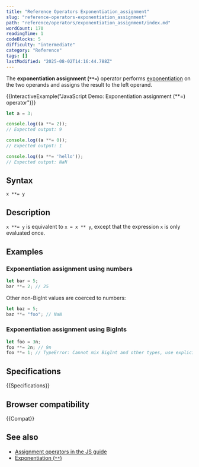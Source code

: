 ```yaml
---
title: "Reference Operators Exponentiation_assignment"
slug: "reference-operators-exponentiation_assignment"
path: "reference/operators/exponentiation_assignment/index.md"
wordCount: 170
readingTime: 1
codeBlocks: 5
difficulty: "intermediate"
category: "Reference"
tags: []
lastModified: "2025-08-02T14:16:44.788Z"
---
```



The **exponentiation assignment (`**=`)** operator performs [exponentiation](/en-US/docs/Web/JavaScript/Reference/Operators/Exponentiation) on the two operands and assigns the result to the left operand.

{{InteractiveExample("JavaScript Demo: Exponentiation assignment (**=) operator")}}

```js interactive-example
let a = 3;

console.log((a **= 2));
// Expected output: 9

console.log((a **= 0));
// Expected output: 1

console.log((a **= 'hello'));
// Expected output: NaN
```

## Syntax

```js-nolint
x **= y
```

## Description

`x **= y` is equivalent to `x = x ** y`, except that the expression `x` is only evaluated once.

## Examples

### Exponentiation assignment using numbers

```js
let bar = 5;
bar **= 2; // 25
```

Other non-BigInt values are coerced to numbers:

```js
let baz = 5;
baz **= "foo"; // NaN
```

### Exponentiation assignment using BigInts

```js
let foo = 3n;
foo **= 2n; // 9n
foo **= 1; // TypeError: Cannot mix BigInt and other types, use explicit conversions
```

## Specifications

{{Specifications}}

## Browser compatibility

{{Compat}}

## See also

- [Assignment operators in the JS guide](/en-US/docs/Web/JavaScript/Guide/Expressions_and_operators#assignment_operators)
- [Exponentiation (`**`)](/en-US/docs/Web/JavaScript/Reference/Operators/Exponentiation)
